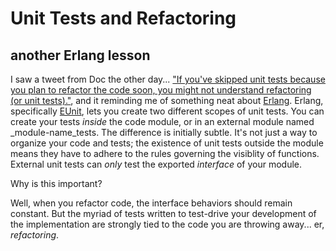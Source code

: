 # Unit Tests and Refactoring

## another Erlang lesson

I saw a tweet from Doc the other day... ["If you've skipped unit tests because you plan to refactor the code soon, you might not understand refactoring (or unit tests)."](https://twitter.com/DocOnDev/status/993899650489954304), and it reminding me of something neat about [Erlang](https://www.erlang.org).
Erlang, specifically [EUnit](https://erlang.org/doc/apps/eunit/chapter.html), lets you create two different scopes of unit tests. You can create your tests _inside_ the code module, or in an external module named _module-name_tests. The difference is initially subtle. It's not just a way to organize your code and tests; the existence of unit tests outside the module means they have to adhere to the rules governing the visiblity of functions. External unit tests can _only_ test the exported _interface_ of your module.

Why is this important?

Well, when you refactor code, the interface behaviors should remain constant. But the myriad of tests written to test-drive your development of the implementation are strongly tied to the code you are throwing away... er, _refactoring_.
